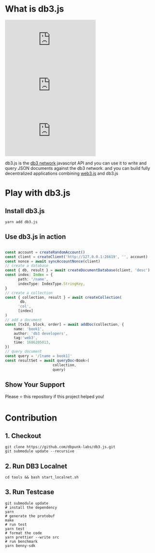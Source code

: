 # What is db3.js
![GitHub release (latest by date)](https://img.shields.io/github/v/release/dbpunk-labs/db3.js?color=green&display_name=tag&label=db3.js&logo=db3&logoColor=https%3A%2F%2Favatars.githubusercontent.com%2Fu%2F102341693%3Fs%3D96%26v%3D4&style=flat-square)
![npm](https://img.shields.io/npm/dw/db3.js?style=flat-square)
[![Coveralls branch](https://img.shields.io/coverallsCoverage/github/dbpunk-labs/db3.js?style=flat-square)](https://coveralls.io/github/dbpunk-labs/db3.js)

db3.js is the [db3 network](https://github.com/dbpunk-labs/db3) javascript API and you can use it to write and query JSON documents against the db3 network.
and you can build fully decentralized applications combining [web3.js](https://github.com/web3/web3.js) and db3.js

# Play with db3.js

## Install db3.js

```
yarn add db3.js
```

## Use db3.js in action

```ts

const account = createRandomAccount()
const client = createClient('http://127.0.0.1:26619', '', account)
const nonce = await syncAccountNonce(client)
// create a database
const { db, result } = await createDocumentDatabase(client, 'desc')
const index: Index = {
      path: '/name',
      indexType: IndexType.StringKey,
}
// create a collection
const { collection, result } = await createCollection(
       db,
      'col',
      [index]
)
// add a document
const [txId, block, order] = await addDoc(collection, {
    name: 'book1',
    author: 'db3 developers',
    tag:'web3',
    time: 1686285013,
})
// query document
const query = '/[name = book1]'
const resultSet = await queryDoc<Book>(
                      collection,
                      query)   
```

## Show Your Support
Please ⭐️ this repository if this project helped you!


# Contribution

## 1. Checkout

```shell
git clone https://github.com/dbpunk-labs/db3.js.git
git submodule update --recursive
```

## 2. Run DB3 Localnet

```shell
cd tools && bash start_localnet.sh
```

## 3. Run Testcase

```shell
git submodule update
# install the dependency
yarn
# generate the protobuf
make
# run test
yarn test
# format the code
yarn prettier --write src
# run benchmark
yarn benny-sdk
```
